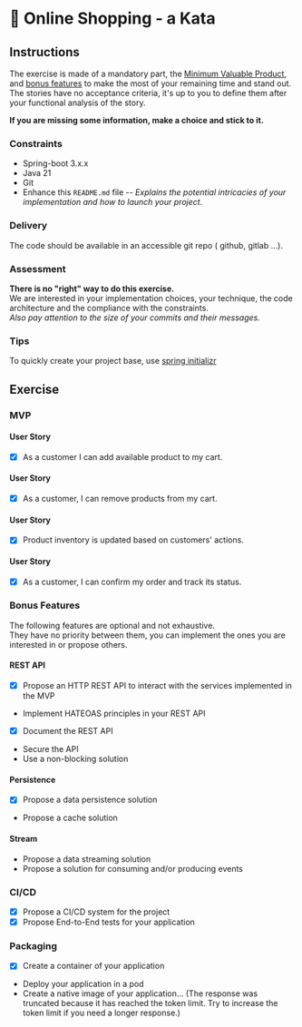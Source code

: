 # 🛒 Online Shopping - a Kata

## Instructions
The exercise is made of a mandatory part, the [Minimum Valuable Product](#mvp), and [bonus features](#features-bonus) to make the most of your remaining time and stand out.\
The stories have no acceptance criteria, it's up to you to define them after your functional analysis of the story.

**If you are missing some information, make a choice and stick to it.**

### Constraints
- Spring-boot 3.x.x
- Java 21
- Git
- Enhance this `README.md` file -- _Explains the potential intricacies of your implementation and how to launch your project_.

### Delivery
The code should be available in an accessible git repo ( github, gitlab ...).

### Assessment
**There is no "right" way to do this exercise.**\
We are interested in your implementation choices, your technique, the code architecture and the compliance with the constraints.\
_Also pay attention to the size of your commits and their messages._

### Tips
To quickly create your project base, use [spring initializr](https://start.spring.io/)

## Exercise
### MVP
#### User Story
- [X] As a customer I can add available product to my cart.

#### User Story
- [X] As a customer, I can remove products from my cart.

#### User Story
- [X] Product inventory is updated based on customers' actions.

#### User Story
- [X] As a customer, I can confirm my order and track its status.


### Bonus Features
The following features are optional and not exhaustive.\
They have no priority between them, you can implement the ones you are interested in or propose others.

#### REST API
- [X] Propose an HTTP REST API to interact with the services implemented in the MVP
- Implement HATEOAS principles in your REST API
- [X] Document the REST API
- Secure the API
- Use a non-blocking solution

#### Persistence
- [X] Propose a data persistence solution
- Propose a cache solution

#### Stream
- Propose a data streaming solution
- Propose a solution for consuming and/or producing events

### CI/CD
- [X] Propose a CI/CD system for the project
- [X] Propose End-to-End tests for your application

### Packaging
- [X] Create a container of your application
- Deploy your application in a pod
- Create a native image of your application... (The response was truncated because it has reached the token limit. Try to increase the token limit if you need a longer response.)
